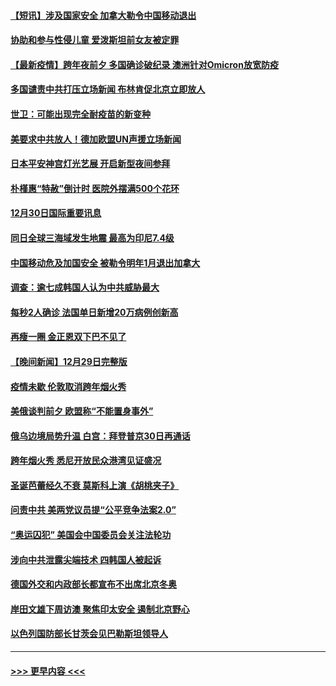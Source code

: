 #### [【短讯】涉及国家安全 加拿大勒令中国移动退出](../pages/prog202/a103307497.md?t=12310901) 
#### [协助和参与性侵儿童 爱泼斯坦前女友被定罪](../pages/prog202/a103307555.md?t=12310901) 
#### [【最新疫情】跨年夜前夕 多国确诊破纪录 澳洲针对Omicron放宽防疫](../pages/prog202/a103307514.md?t=12310901) 
#### [多国谴责中共打压立场新闻 布林肯促北京立即放人](../pages/prog202/a103307473.md?t=12310901) 
#### [世卫：可能出现完全耐疫苗的新变种](../pages/prog202/a103306914.md?t=12310901) 
#### [美要求中共放人！德加欧盟UN声援立场新闻](../pages/prog202/a103306865.md?t=12310901) 
#### [日本平安神宫灯光艺展 开启新型夜间参拜](../pages/prog202/a103306858.md?t=12310901) 
#### [朴槿惠“特赦”倒计时 医院外摆满500个花环](../pages/prog202/a103306880.md?t=12310901) 
#### [12月30日国际重要讯息](../pages/prog202/a103306852.md?t=12310901) 
#### [同日全球三海域发生地震 最高为印尼7.4级](../pages/prog202/a103306790.md?t=12310901) 
#### [中国移动危及加国安全 被勒令明年1月退出加拿大](../pages/prog202/a103306816.md?t=12310901) 
#### [调查：逾七成韩国人认为中共威胁最大](../pages/prog202/a103306785.md?t=12310901) 
#### [每秒2人确诊 法国单日新增20万病例创新高](../pages/prog202/a103306694.md?t=12310901) 
#### [再瘦一圈 金正恩双下巴不见了](../pages/prog202/a103306683.md?t=12310901) 
#### [【晚间新闻】12月29日完整版](../pages/prog202/a103306559.md?t=12310901) 
#### [疫情未歇 伦敦取消跨年烟火秀](../pages/prog202/a103306668.md?t=12310901) 
#### [美俄谈判前夕 欧盟称“不能置身事外”](../pages/prog202/a103306644.md?t=12310901) 
#### [俄乌边境局势升温 白宫：拜登普京30日再通话](../pages/prog202/a103306391.md?t=12310901) 
#### [跨年烟火秀 悉尼开放民众港湾见证盛况](../pages/prog202/a103306534.md?t=12310901) 
#### [圣诞芭蕾经久不衰 莫斯科上演《胡桃夹子》](../pages/prog202/a103306352.md?t=12310901) 
#### [问责中共 美两党议员提“公平竞争法案2.0”](../pages/prog202/a103306376.md?t=12310901) 
#### [“奥运囚犯” 美国会中国委员会关注法轮功](../pages/prog202/a103306335.md?t=12310901) 
#### [涉向中共泄露尖端技术 四韩国人被起诉](../pages/prog202/a103306202.md?t=12310901) 
#### [德国外交和内政部长都宣布不出席北京冬奥](../pages/prog202/a103306250.md?t=12310901) 
#### [岸田文雄下周访澳 聚焦印太安全 遏制北京野心](../pages/prog202/a103306089.md?t=12310901) 
#### [以色列国防部长甘茨会见巴勒斯坦领导人](../pages/prog202/a103306026.md?t=12310901) 

----
#### [ >>> 更早内容 <<< ](../indexes/prog202-earlier.md)
